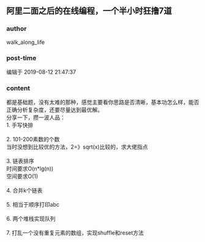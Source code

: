 ## 阿里二面之后的在线编程，一个半小时狂撸7道
### author 
walk_along_life
### post-time 

编辑于  2019-08-12 21:47:37
### content 
<div class="post-topic-des nc-post-content">
 <div>
  都是基础题，没有太难的那种，感觉主要看你思路是否清晰，基本功怎么样，能否正确分析复杂度，还要尽量达到最优解。
 </div>
 <div>
  分享一下，攒一波人品：
 </div>
 <div>
  1. 手写快排
 </div>
 <div>
  <br/>
 </div>
 <div>
  2. 101-200素数的个数
 </div>
 <div>
  当时没想到比较优的方法，2=》sqrt(x)比较的，求大佬指点
 </div>
 <div>
  <br/>
 </div>
 <div>
  3. 链表排序
 </div>
 <div>
  时间要求O(n*lg(n))
 </div>
 <div>
  空间要求O(1)
 </div>
 <div>
  <br/>
 </div>
 <div>
  4. 合并k个链表
 </div>
 <div>
  <br/>
 </div>
 <div>
  5. 相当于顺序打印abc
 </div>
 <div>
  <br/>
 </div>
 <div>
  6. 两个堆栈实现队列
 </div>
 <div>
  <br/>
 </div>
 <div>
  7. 打乱一个没有重复元素的数组，实现shuffle和reset方法
 </div>
</div>
